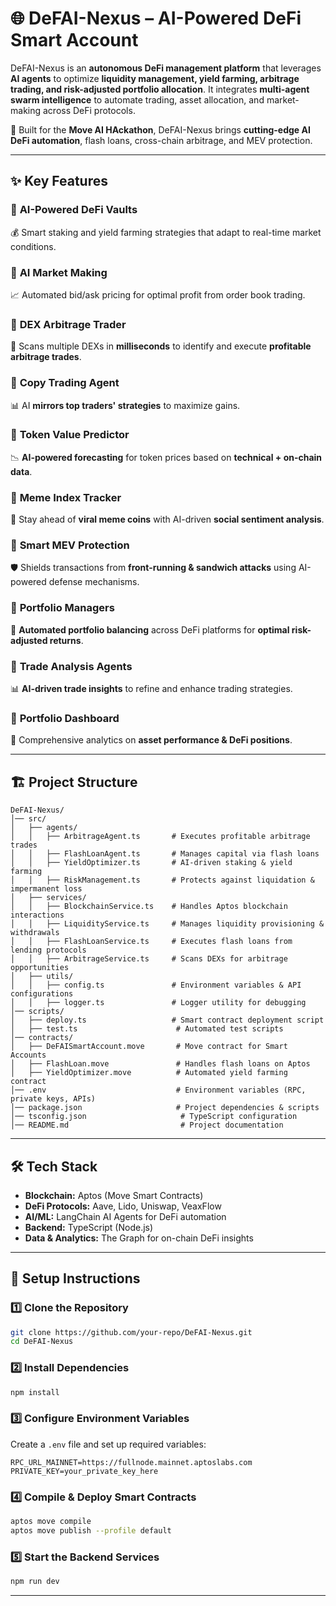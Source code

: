 
# 🌐 DeFAI-Nexus – AI-Powered DeFi Smart Account  

DeFAI-Nexus is an **autonomous DeFi management platform** that leverages **AI agents** to optimize **liquidity management, yield farming, arbitrage trading, and risk-adjusted portfolio allocation**. It integrates **multi-agent swarm intelligence** to automate trading, asset allocation, and market-making across DeFi protocols.  

🚀 Built for the **Move AI HAckathon**, DeFAI-Nexus brings **cutting-edge AI DeFi automation**, flash loans, cross-chain arbitrage, and MEV protection.  

---

## ✨ Key Features  

### 📌 **AI-Powered DeFi Vaults**  
💰 Smart staking and yield farming strategies that adapt to real-time market conditions.  

### 📌 **AI Market Making**  
📈 Automated bid/ask pricing for optimal profit from order book trading.  

### 📌 **DEX Arbitrage Trader**  
🔁 Scans multiple DEXs in **milliseconds** to identify and execute **profitable arbitrage trades**.  

### 📌 **Copy Trading Agent**  
📊 AI **mirrors top traders' strategies** to maximize gains.  

### 📌 **Token Value Predictor**  
📉 **AI-powered forecasting** for token prices based on **technical + on-chain data**.  

### 📌 **Meme Index Tracker**  
🚀 Stay ahead of **viral meme coins** with AI-driven **social sentiment analysis**.  

### 📌 **Smart MEV Protection**  
🛡️ Shields transactions from **front-running & sandwich attacks** using AI-powered defense mechanisms.  

### 📌 **Portfolio Managers**  
🔄 **Automated portfolio balancing** across DeFi platforms for **optimal risk-adjusted returns**.  

### 📌 **Trade Analysis Agents**  
📊 **AI-driven trade insights** to refine and enhance trading strategies.  

### 📌 **Portfolio Dashboard**  
📡 Comprehensive analytics on **asset performance & DeFi positions**.  

---

## 🏗️ Project Structure  

```
DeFAI-Nexus/
│── src/
│   ├── agents/
│   │   ├── ArbitrageAgent.ts       # Executes profitable arbitrage trades
│   │   ├── FlashLoanAgent.ts       # Manages capital via flash loans
│   │   ├── YieldOptimizer.ts       # AI-driven staking & yield farming
│   │   ├── RiskManagement.ts       # Protects against liquidation & impermanent loss
│   ├── services/
│   │   ├── BlockchainService.ts    # Handles Aptos blockchain interactions
│   │   ├── LiquidityService.ts     # Manages liquidity provisioning & withdrawals
│   │   ├── FlashLoanService.ts     # Executes flash loans from lending protocols
│   │   ├── ArbitrageService.ts     # Scans DEXs for arbitrage opportunities
│   ├── utils/
│   │   ├── config.ts               # Environment variables & API configurations
│   │   ├── logger.ts               # Logger utility for debugging
│── scripts/
│   ├── deploy.ts                   # Smart contract deployment script
│   ├── test.ts                      # Automated test scripts
│── contracts/
│   ├── DeFAISmartAccount.move       # Move contract for Smart Accounts
│   ├── FlashLoan.move               # Handles flash loans on Aptos
│   ├── YieldOptimizer.move          # Automated yield farming contract
│── .env                             # Environment variables (RPC, private keys, APIs)
│── package.json                     # Project dependencies & scripts
│── tsconfig.json                     # TypeScript configuration
│── README.md                         # Project documentation
```

---

## 🛠️ Tech Stack  

- **Blockchain:** Aptos (Move Smart Contracts)  
- **DeFi Protocols:** Aave, Lido, Uniswap, VeaxFlow  
- **AI/ML:** LangChain AI Agents for DeFi automation  
- **Backend:** TypeScript (Node.js)  
- **Data & Analytics:** The Graph for on-chain DeFi insights  

---

## 📌 Setup Instructions  

### 1️⃣ Clone the Repository  
```sh
git clone https://github.com/your-repo/DeFAI-Nexus.git
cd DeFAI-Nexus
```

### 2️⃣ Install Dependencies  
```sh
npm install
```

### 3️⃣ Configure Environment Variables  
Create a `.env` file and set up required variables:  
```
RPC_URL_MAINNET=https://fullnode.mainnet.aptoslabs.com
PRIVATE_KEY=your_private_key_here
```

### 4️⃣ Compile & Deploy Smart Contracts  
```sh
aptos move compile
aptos move publish --profile default
```

### 5️⃣ Start the Backend Services  
```sh
npm run dev
```

---

